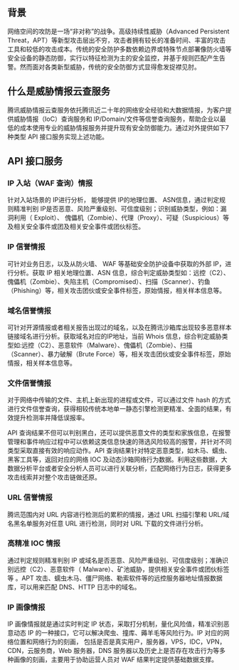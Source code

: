 ## 背景
网络空间的攻防是一场“非对称”的战争。高级持续性威胁（Advanced Persistent Threat，APT）等新型攻击层出不穷，攻击者拥有较长的准备时间、丰富的攻击工具和较低的攻击成本。传统的安全防护多数依赖边界或特殊节点部署像防火墙等安全设备的静态防御，实行以特征检测为主的安全监控，并基于规则匹配产生告警。然而面对各类新型威胁，传统的安全防御方式显得愈发捉襟见肘。

## 什么是威胁情报云查服务
腾讯威胁情报云查服务依托腾讯近二十年的网络安全经验和大数据情报，为客户提供威胁情报（IoC）查询服务和 IP/Domain/文件等信誉查询服务，帮助企业以最低的成本使用专业的威胁情报服务并提升现有安全防御能力。通过对外提供如下7种类型 API 接口服务实现上述功能。


## API 接口服务

### IP 入站（WAF 查询）情报
针对入站场景的 IP进行分析， 能够提供 IP的地理位置、 ASN信息，通过判定规则精准判别 IP是否恶意、风险严重级别、可信度级别；识别威胁类型，例如：漏洞利用（ Exploit）、 傀儡机（Zombie）、代理（Proxy）、可疑（Suspicious）等及相关安全事件或团及相关安全事件或团伙标签。

### IP 信誉情报
可针对业务日志，以及从防火墙、 WAF 等基础安全防护设备中获取的外部 IP，进行分析。获取 IP 相关地理位置、ASN 信息，综合判定威胁类型如：远控（C2）、傀儡机（Zombie）、失陷主机（Compromised）、扫描（Scanner）、钓鱼（Phishing）等，相关攻击团伙或安全事件标签，原始情报，相关样本信息等。

### 域名信誉情报
可针对开源情报或者相关报告出现过的域名，以及在腾讯沙箱库出现较多恶意样本链接域名进行分析。获取域名对应的IP地址，当前 Whois 信息，综合判定威胁类型如:远控（C2）、恶意软件（Malware）、傀儡机（Zombie）、扫描（Scanner）、暴力破解（Brute Force）等，相关攻击团伙或安全事件标签，原始情报，相关样本信息等。

### 文件信誉情报
对于网络中传输的文件、主机上新出现的进程或文件，可以通过文件 hash 的方式进行文件信誉查询，获得相较传统本地单一静态引擎检测更精准、全面的结果，有效提升检测率并降低误报率。

API 查询结果不但可以判别黑白，还可以提供恶意文件的类型和家族信息，在报警管理和事件响应过程中可以依赖这类信息快速的筛选风险较高的报警，并针对不同类型采取直接有效的响应动作。API 查询结果针对特定恶意类型，如木马、蠕虫、黑客工具等，返回对应的网络 IOC 及动态沙箱网络行为数据。利用这些数据，大数据分析平台或者安全分析人员可以进行关联分析，匹配网络行为日志，获得更多攻击线索并对整个攻击链做还原。

### URL 信誉情报
腾讯范围内对 URL 内容进行检测后的累积的情报，通过 URL 扫描引擎和 URL/域名黑名单服务对任意 URL 进行检测，同时对 URL 下载的文件进行分析。


### 高精准 IOC 情报
通过判定规则精准判别 IP 或域名是否恶意、风险严重级别、可信度级别；准确识别远控（C2）、恶意软件（ Malware）、矿池威胁，提供相关安全事件或团伙标签等 。APT 攻击、蠕虫木马、僵尸网络、勒索软件等的远控服务器地址情报数据库，可以用来匹配 DNS、HTTP 日志中的域名。

### IP 画像情报
IP 画像情报就是通过实时判定 IP 状态，采取打分机制，量化风险值，精准识别恶意动态 IP 的一种接口，它可以解决爬虫、撞库、薅羊毛等风险行为。IP 对应的网络位置和网络行为的刻画， 包括是否是真实用户，服务器，VPS，IDC，VPN，CDN，云服务商，Web 服务器，DNS 服务器以及历史上是否存在攻击行为等多种画像的刻画，主要用于协助运营人员对 WAF 结果判定提供基础数据支撑。
